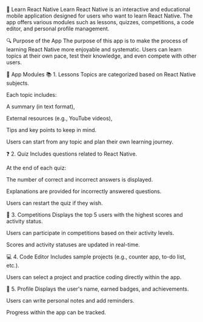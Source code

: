 📱 Learn React Native
Learn React Native is an interactive and educational mobile application designed for users who want to learn React Native. The app offers various modules such as lessons, quizzes, competitions, a code editor, and personal profile management.

🔍 Purpose of the App
The purpose of this app is to make the process of learning React Native more enjoyable and systematic. Users can learn topics at their own pace, test their knowledge, and even compete with other users.

🧩 App Modules
📚 1. Lessons
Topics are categorized based on React Native subjects.

Each topic includes:

A summary (in text format),

External resources (e.g., YouTube videos),

Tips and key points to keep in mind.

Users can start from any topic and plan their own learning journey.

❓ 2. Quiz
Includes questions related to React Native.

At the end of each quiz:

The number of correct and incorrect answers is displayed.

Explanations are provided for incorrectly answered questions.

Users can restart the quiz if they wish.

🏁 3. Competitions
Displays the top 5 users with the highest scores and activity status.

Users can participate in competitions based on their activity levels.

Scores and activity statuses are updated in real-time.

💻 4. Code Editor
Includes sample projects (e.g., counter app, to-do list, etc.).

Users can select a project and practice coding directly within the app.

👤 5. Profile
Displays the user's name, earned badges, and achievements.

Users can write personal notes and add reminders.

Progress within the app can be tracked.
